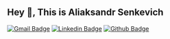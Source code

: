 ## Hey 👋, This is Aliaksandr Senkevich
[![Gmail Badge](https://img.shields.io/badge/-puskin1914@gmail.com-c14438?style=flat&logo=Gmail&logoColor=white&link=mailto:puskin1914@gmail.com)](mailto:puskin1914@gmail.com) 
[![Linkedin Badge](https://img.shields.io/badge/-aliaksandr-0072b1?style=flat&logo=Linkedin&logoColor=white&link=https://www.linkedin.com/in/aliaksandr-senkevich-bb039419a/)](https://www.linkedin.com/in/a-senkevich/) [![Github Badge](https://img.shields.io/badge/-aliaksandrsen-grey?style=flat&logo=github&logoColor=white&link=https://github.com/aliaksandrsen/)](https://www.github.com/aliaksandrsen/) <p align='left'>

